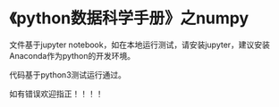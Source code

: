 # 《python数据科学手册》之numpy

文件基于jupyter notebook，如在本地运行测试，请安装jupyter，建议安装Anaconda作为python的开发环境。

代码基于python3测试运行通过。

如有错误欢迎指正！！！！